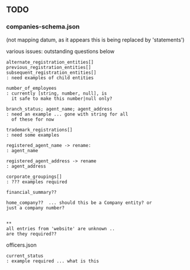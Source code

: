 ## TODO

### companies-schema.json

(not mapping datum, as it appears this is being
 replaced by 'statements')

various issues: outstanding questions below

```
alternate_registration_entities[]
previous_registration_entities[]
subsequent_registration_entities[]
: need examples of child entities

number_of_employees
: currently [string, number, null], is
  it safe to make this number|null only?

branch_status; agent_name; agent_address
: need an example ... gone with string for all
  of these for now

trademark_registrations[]
: need some examples

registered_agent_name -> rename:
: agent_name 

registered_agent_address -> rename
: agent_address

corporate_groupings[]
: ??? examples required

financial_summary??

home_company??  ... should this be a Company entity? or 
just a company number?


**
all entries from 'website' are unknown ..
are they required??
```

officers.json

```
current_status
: example required ... what is this
```